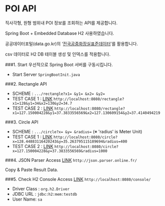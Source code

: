 POI API
===============================
직사각형, 원형 범위내 POI 정보를 조회하는 API를 제공합니다.

Spring Boot + Embedded Database H2 사용하였습니다.

공공데이터포털(data.go.kr)의 ‘[전국공중화장실표준데이터](https://www.data.go.kr/subMain.jsp?param=REFUQUdSSURAMTUwMTI4OTI=#/L2NvbW0vY29tbW9uU2VhcmNoL2RhdGFzZXREZXRhaWwkQF4wMTJtMSRAXnB1YmxpY0RhdGFQaz0xNTAxMjg5MiRAXmJybUNkPU9DMDAwMyRAXm9yZ0luZGV4PURBVEFTRVQ=)’를 활용합니다.

csv 데이터로 H2 DB 테이블 생성 및 인덱스를 적용합니다.


###1. Start
우선적으로 Spring Boot 서버를 구동시킵니다.
* Start Server ```SpringBootInit.java```


###2. Rectangle API
* SCHEME : ```.../rectangle?x1= &y1= &x2= &y2=```
* TEST CASE 1 : [LINK](http://localhost:8080/rectangle?x1=128&y1=34&x2=130&y2=34.7) ```http://localhost:8080/rectangle?x1=128&y1=34&x2=130&y2=34.7```
* TEST CASE 2 : [LINK](http://localhost:8080/rectangle?x1=127.150004228&y1=37.3833556569&x2=127.130609154&y2=37.4140494219) ```http://localhost:8080/rectangle?x1=127.150004228&y1=37.3833556569&x2=127.130609154&y2=37.4140494219```


###3. Circle API
* SCHEME : ```.../circle?x= &y= &radius=```
(※ 'radius' is Meter Unit)
* TEST CASE 1 : [LINK](http://localhost:8080/circle?x=128.44883116420243&y=35.263795115189694&radius=400) ```http://localhost:8080/circle?x=128.44883116420243&y=35.263795115189694&radius=400```
* TEST CASE 2 : [LINK](http://localhost:8080/circle?x=127.150004228&y=37.3833556569&radius=1000) ```http://localhost:8080/circle?x=127.150004228&y=37.3833556569&radius=1000```


###4. JSON Parser
Access [LINK](http://json.parser.online.fr/) ```http://json.parser.online.fr/```

Copy & Paste Result Data.


###5. Check H2 Console
Access [LINK](http://localhost:8080/console/) ```http://localhost:8080/console/```

* Driver Class : ```org.h2.Driver```
* JDBC URL : ```jdbc:h2:mem:testdb```
* User Name: ```sa```
